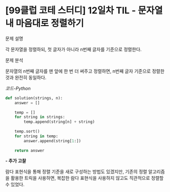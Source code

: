 
# [99클럽 코테 스터디] 12일차 TIL - 문자열 내 마음대로 정렬하기

문제 설명

각 문자열을 정렬하되, 첫 글자가 아니라 n번째 글자를 기준으로 정렬한다.

문제 분석

문자열의 n번째 글자를 맨 앞에 한 번 더 써주고 정렬하면, n번째 글자 기준으로 정렬한 것과 완전히 동일하다.

*코드-Python*

```Python
def solution(strings, n):
    answer = []
    
    temp = []
    for string in strings:
        temp.append(string[n] + string)
    
    temp.sort()
    for string in temp:
        answer.append(string[1:])
    
    return answer
```

**- 추가 고찰**

람다 표현식을 통해 정렬 기준을 새로 구성하는 방법도 있겠지만, 기존의 정렬 알고리즘을 활용한 트릭을 사용하면, 복잡한 람다 표현식을 사용하지 않고도 직관적으로 정렬할 수 있었다.
